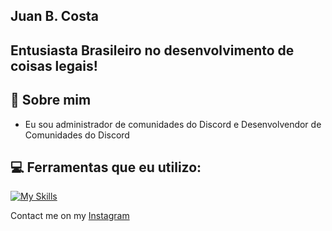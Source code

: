 ## Juan B. Costa
## Entusiasta Brasileiro no desenvolvimento de coisas legais!


## 🍃 Sobre mim
- Eu sou administrador de comunidades do Discord e Desenvolvendor de Comunidades do Discord

## 💻 Ferramentas que eu utilizo:

[![My Skills](https://skillicons.dev/icons?i=notion,figma)](https://skillicons.dev)

Contact me on my [Instagram](https://www.instagram.com/_.gabrielalmeida_/)
